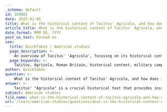 ```yaml
---
_schema: default
id: 169881
date: 2025-02-05
title: What is the historical context of Tacitus' Agricola, and how does it contribute to our understanding of Roman Britain?
article_title: What is the historical context of Tacitus' Agricola, and how does it contribute to our understanding of Roman Britain?
date_format: MMM DD, YYYY
post_on_text: Posted on
seo:
  title: QuickTakes | American studies
  page_description: >-
    An overview of Tacitus' 'Agricola', focusing on its historical context, military campaigns, cultural interactions, and its contribution to our understanding of Roman Britain.
  page_keywords: >-
    Tacitus, Agricola, Roman Britain, historical context, military campaigns, Gnaeus Julius Agricola, Roman conquest, Caledonians, Battle of Mons Graupius, cultural interactions, Romanization, bias, perspective, archaeological correlation, military strategies, cultural change, historical narratives
author: QuickTakes
question: >-
    What is the historical context of Tacitus' Agricola, and how does it contribute to our understanding of Roman Britain?
answer: >-
    Tacitus' "Agricola" is a crucial historical text that provides insight into Roman Britain during the first century AD, particularly focusing on the military campaigns led by General Gnaeus Julius Agricola, who was Tacitus' father-in-law. Written around 98 AD, the work serves as both a biography of Agricola and a commentary on the Roman conquest of Britain, especially the northern regions, including present-day Scotland.\n\n### Historical Context of "Agricola"\n\n1. **Roman Conquest of Britain**: The Roman invasion of Britain began in 43 AD under Emperor Claudius, and by the time of Agricola's governorship (77-84 AD), the Romans had established a significant presence in southern Britain. Tacitus details Agricola's efforts to expand Roman control into the more resistant northern territories, which were inhabited by various Celtic tribes, including the Caledonians.\n\n2. **Military Campaigns**: Tacitus recounts key military engagements, notably the Battle of Mons Graupius, where Agricola's forces faced the Caledonian tribes. This battle is significant as it illustrates the military strategies employed by the Romans and the fierce resistance from the native tribes. Tacitus' narrative emphasizes the tactical superiority of the Roman legions, but it also highlights the valor and determination of the Caledonian warriors.\n\n3. **Cultural Interactions**: The text provides insights into the interactions between the Romans and the native tribes. Tacitus describes the cultural practices of the Britons, their social structures, and the impact of Roman occupation on local customs. This aspect is vital for understanding the cultural dynamics of the time and the gradual Romanization of certain regions.\n\n4. **Bias and Perspective**: While "Agricola" is an invaluable primary source, it is essential to approach it with a critical eye. Tacitus, as a Roman senator, may exhibit bias in his portrayal of events, particularly in glorifying his father-in-law's achievements and the Roman way of life. His accounts may downplay the complexities of tribal societies and the nuances of their resistance to Roman rule.\n\n### Contribution to Understanding Roman Britain\n\n1. **Military Strategies**: Tacitus' detailed descriptions of military tactics and formations provide historians with a clearer picture of Roman military organization and the challenges they faced in subduing the northern tribes. This information is crucial for understanding the broader context of Roman military history.\n\n2. **Archaeological Correlation**: The events described in "Agricola" can be correlated with archaeological findings, such as those at Vindolanda and Hadrian's Wall. These sites offer tangible evidence of Roman military presence and interactions with native populations, enriching our understanding of the period.\n\n3. **Cultural Continuity and Change**: The text contributes to discussions about cultural continuity and change during the Roman occupation. It highlights how Roman influence began to permeate local cultures while also acknowledging the resilience of native traditions.\n\n4. **Historical Narratives**: "Agricola" serves as a foundational text for understanding the historical narratives surrounding Roman Britain. It has influenced subsequent interpretations of Roman history and the legacy of Roman rule in Britain.\n\nIn summary, Tacitus' "Agricola" is a vital source for understanding the complexities of Roman military campaigns in Britain, the interactions between Romans and native tribes, and the broader implications of Roman occupation on local cultures. Its historical context and the need for critical assessment of its biases make it an essential text for scholars studying this period.
subject: American studies
file_name: what-is-the-historical-context-of-tacitus-agricola-and-how-does-it-contribute-to-our-understanding-of-roman-britain.md
url: /learn/american-studies/questions/what-is-the-historical-context-of-tacitus-agricola-and-how-does-it-contribute-to-our-understanding-of-roman-britain
---
```


&nbsp;